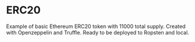 # ERC20
Example of basic Ethereum ERC20 token with 11000 total supply.
Created with Openzeppelin and Truffle.
Ready to be deployed to Ropsten and local.
